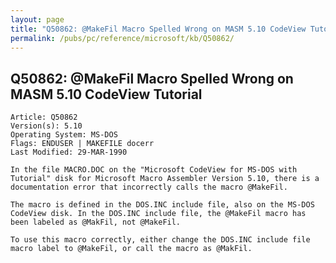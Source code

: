 ```yaml
---
layout: page
title: "Q50862: @MakeFil Macro Spelled Wrong on MASM 5.10 CodeView Tutorial"
permalink: /pubs/pc/reference/microsoft/kb/Q50862/
---
```


## Q50862: @MakeFil Macro Spelled Wrong on MASM 5.10 CodeView Tutorial

	Article: Q50862
	Version(s): 5.10
	Operating System: MS-DOS
	Flags: ENDUSER | MAKEFILE docerr
	Last Modified: 29-MAR-1990
	
	In the file MACRO.DOC on the "Microsoft CodeView for MS-DOS with
	Tutorial" disk for Microsoft Macro Assembler Version 5.10, there is a
	documentation error that incorrectly calls the macro @MakeFil.
	
	The macro is defined in the DOS.INC include file, also on the MS-DOS
	CodeView disk. In the DOS.INC include file, the @MakeFil macro has
	been labeled as @MakFil, not @MakeFil.
	
	To use this macro correctly, either change the DOS.INC include file
	macro label to @MakeFil, or call the macro as @MakFil.
